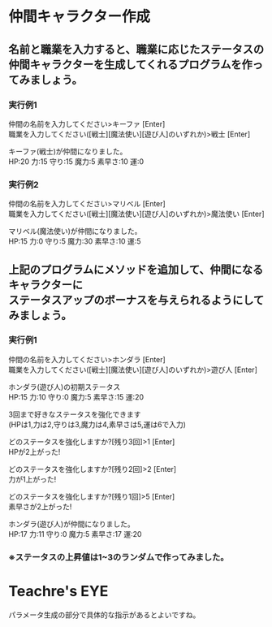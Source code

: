 # 仲間キャラクター作成
## 名前と職業を入力すると、職業に応じたステータスの<br>仲間キャラクターを生成してくれるプログラムを作ってみましょう。
### 実行例1  
仲間の名前を入力してください>キーファ [Enter]  
職業を入力してください([戦士][魔法使い][遊び人]のいずれか)>戦士 [Enter]  

キーファ(戦士)が仲間になりました。  
HP:20 力:15 守り:15 魔力:5 素早さ:10 運:0  

### 実行例2  
仲間の名前を入力してください>マリベル [Enter]  
職業を入力してください([戦士][魔法使い][遊び人]のいずれか)>魔法使い [Enter]  

マリベル(魔法使い)が仲間になりました。  
HP:15 力:0 守り:5 魔力:30 素早さ:10 運:5

## 上記のプログラムにメソッドを追加して、仲間になるキャラクターに<br>ステータスアップのボーナスを与えられるようにしてみましょう。
### 実行例1  
仲間の名前を入力してください>ホンダラ [Enter]  
職業を入力してください([戦士][魔法使い][遊び人]のいずれか)>遊び人 [Enter]  

ホンダラ(遊び人)の初期ステータス  
HP:15 力:10 守り:0 魔力:5 素早さ:15 運:20  

3回まで好きなステータスを強化できます  
(HPは1,力は2,守りは3,魔力は4,素早さは5,運は6で入力)  

どのステータスを強化しますか?[残り3回]>1 [Enter]  
HPが2上がった!

どのステータスを強化しますか?[残り2回]>2 [Enter]  
力が1上がった!

どのステータスを強化しますか?[残り1回]>5 [Enter]  
素早さが2上がった!

ホンダラ(遊び人)が仲間になりました。  
HP:17 力:11 守り:0 魔力:5 素早さ:17 運:20  

### ※ステータスの上昇値は1~3のランダムで作ってみました。

# Teachre's EYE

パラメータ生成の部分で具体的な指示があるとよいですね。



